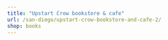 ```yaml
---
title: "Upstart Crow bookstore & cafe"
url: /san-diego/upstart-crow-bookstore-and-cafe-2/
shop: books
---
```

